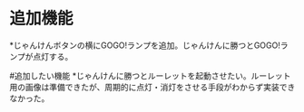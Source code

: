 # 追加機能
*じゃんけんボタンの横にGOGO!ランプを追加。じゃんけんに勝つとGOGO!ランプが点灯する。

#追加したい機能
*じゃんけんに勝つとルーレットを起動させたい。ルーレット用の画像は準備できたが、周期的に点灯・消灯をさせる手段がわからず実装できなかった。
